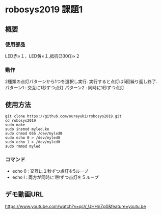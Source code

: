 # robosys2019 課題1
## 概要
### 使用部品

LED赤×１，LED黄×１,抵抗(330Ω)×２

### 動作

2種類の点灯パターンから1つを選択し実行.
実行すると点灯は5回繰り返し終了.
パターン1 : 交互に1秒ずつ点灯
パターン2 : 同時に1秒ずつ点灯
## 使用方法
~~~
git clone https://github.com/ourayuki/robosys2019.git
cd robosys2019
sudo make
sudo insmod myled.ko
sudo chmod 666 /dev/myled0
sudo echo 0 > /dev/myled0
sudo echo 1 > /dev/myled0
sudo rmmod myled
~~~
### コマンド
- echo 0 : 交互に１秒ずつ点灯を5ループ
- echo l : 両方が同時に1秒ずつ点灯を５ループ
## デモ動画URL
https://www.youtube.com/watch?v=qcV_UHHnZg0&feature=youtu.be
